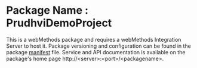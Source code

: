 # Package Name : PrudhviDemoProject
This is a webMethods package and requires a webMethods Integration Server to host it. Package versioning and configuration can be found in the package [manifest](./PrudhviDemoProject/manifest.v3) file. Service and API documentation is available on the package's home page http://&lt;server&gt;:&lt;port&gt;/&lt;packagename>.